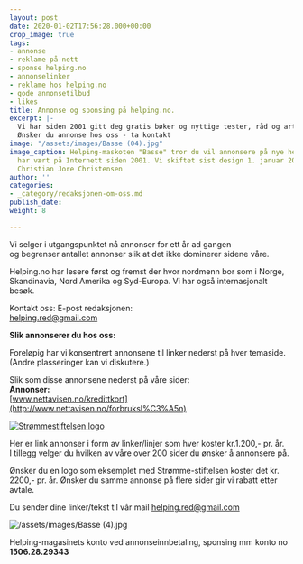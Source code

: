 ```yaml
---
layout: post
date: 2020-01-02T17:56:28.000+00:00
crop_image: true
tags:
- annonse
- reklame på nett
- sponse helping.no
- annonselinker
- reklame hos helping.no
- gode annonsetilbud
- likes
title: Annonse og sponsing på helping.no.
excerpt: |-
  Vi har siden 2001 gitt deg gratis bøker og nyttige tester, råd og artikler. Takk for over. 4.000 besøk pr. mnd. Du er velkommen til å sponse vår virksomhet med en tier om du liker og setter pris på noe vi skriver til konto no 1506.28.29343.
  Ønsker du annonse hos oss - ta kontakt
image: "/assets/images/Basse (04).jpg"
image_caption: Helping-maskoten "Basse" tror du vil annonsere på nye helping.no. Nettstedet
  har vært på Internett siden 2001. Vi skiftet sist design 1. januar 2020. Foto Jens
  Christian Jore Christensen
author: ''
categories:
- _category/redaksjonen-om-oss.md
publish_date: 
weight: 8

---
```

Vi selger i utgangspunktet nå annonser for ett år ad gangen  
og begrenser antallet annonser slik at det ikke dominerer sidene våre.

Helping.no har lesere først og fremst der hvor nordmenn bor som i Norge, Skandinavia, Nord Amerika og Syd-Europa. Vi har også internasjonalt besøk.

Kontakt oss: E-post redaksjonen:  
[helping.red@gmail.com](mailto:helping.red@gmail.com)

**Slik annonserer du hos oss:**

Foreløpig har vi konsentrert annonsene til linker nederst på hver temaside.  
(Andre plasseringer kan vi diskutere.)

Slik som disse annonsene nederst på våre sider:  
**Annonser:**  
[www.nettavisen.no/kredittkort](http://www.nettavisen.no/forbruksl%C3%A5n)

[![Strømmestiftelsen logo](https://strommestiftelsen.no/image/logo-strommestiftelsen.png?w=960)](https://strommestiftelsen.no)

Her er link annonser i form av linker/linjer som hver koster kr.1.200,- pr. år.  
I tillegg velger du hvilken av våre over 200 sider du ønsker å annonsere på.

Ønsker du en logo som eksemplet med Strømme-stiftelsen koster det kr. 2200,- pr. år. Ønsker du samme annonse på flere sider gir vi rabatt etter avtale.

Du sender dine linker/tekst til vår mail [helping.red@gmail.com](mailto:helping.red@gmail.com)

![/assets/images/Basse (4).jpg](https://app.forestry.io/sites/afjoa9tu1jlglg/body-media//assets/images/Basse%20(4).jpg)

Helping-magasinets konto ved annonseinnbetaling, sponsing mm konto no **1506.28.29343**